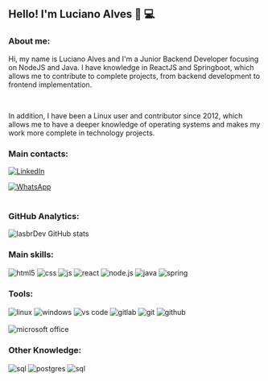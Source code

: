 ## Hello! I'm Luciano Alves 🤙 💻

### About me:

<p>Hi, my name is Luciano Alves and I'm a Junior Backend Developer focusing on NodeJS and Java. I have knowledge in ReactJS and Springboot, which allows me to contribute to complete projects, from backend development to frontend implementation.</p><br/>

<p>In addition, I have been a Linux user and contributor since 2012, which allows me to have a deeper knowledge of operating systems and makes my work more complete in technology projects.<p/>


### Main contacts:

[![LinkedIn](https://img.shields.io/badge/LinkedIn-0077B5?style=for-the-badge&logo=linkedin&logoColor=white)](https://www.linkedin.com/in/lasbrdev/)

[![WhatsApp](https://img.shields.io/badge/WhatsApp-25D366?style=for-the-badge&logo=whatsapp&logoColor=white)](https://contate.me/5513997445563)<br/><br/>



### GitHub Analytics:

![lasbrDev GitHub stats](https://github-readme-stats.vercel.app/api?username=lasbrDev&show_icons=true&theme=dracula)

### Main skills:

<div style="display:inline-block">

  <img align="center" alt="html5" src="https://img.shields.io/badge/HTML5-E34F26?style=for-the-badge&logo=html5&logoColor=white"/>
  <img align="center" alt="css" src="https://img.shields.io/badge/CSS3-1572B6?style=for-the-badge&logo=css3&logoColor=white"/>
  <img align="center" alt="js" src="https://img.shields.io/badge/JavaScript-F7DF1E?style=for-the-badge&logo=javascript&logoColor=black"/>
  <img align="center" alt="react" src="https://img.shields.io/badge/React-20232A?style=for-the-badge&logo=react&logoColor=61DAFB"/>
  <img align="center" alt="node.js" src="https://img.shields.io/badge/Node.js-43853D?style=for-the-badge&logo=node.js&logoColor=white"/>
  <img align="center" alt="java" src="https://img.shields.io/badge/Java-ED8B00?style=for-the-badge&logo=java&logoColor=white"/>
  <img align="center" alt="spring" src="https://img.shields.io/badge/Spring-6DB33F?style=for-the-badge&logo=spring&logoColor=white"/>
  

</div>

### Tools:

<div style="display:inline-block">

  <img align="center" alt="linux" src="https://img.shields.io/badge/Linux-FCC624?style=for-the-badge&logo=linux&logoColor=black"/>
  <img align="center" alt="windows" src="https://img.shields.io/badge/Windows-0078D6?style=for-the-badge&logo=windows&logoColor=white"/>
  <img align="center" alt="vs code" src="https://img.shields.io/badge/Visual_Studio_Code-0078D4?style=for-the badge&logo=visual%20studio%20code&logoColor=white"/>
  <img align="center" alt="gitlab" src="https://img.shields.io/badge/GitLab-330F63?style=for-the-badge&logo=gitlab&logoColor=white"/>
  <img align="center" alt="git" src="https://img.shields.io/badge/GIT-E44C30?style=for-the-badge&logo=git&logoColor=white"/>
  <img align="center" alt="github" src="https://img.shields.io/badge/GitHub-100000?style=for-the-badge&logo=github&logoColor=white"/><br/><br/>
  <img align="center" alt="microsoft office" src="https://img.shields.io/badge/Microsoft_Office-D83B01?style=for-the-badge&logo=microsoft-office&logoColor=white"/>

</div>

### Other Knowledge:

<div style="display: inline-block">

<img  align="center" alt="sql" src="https://img.shields.io/badge/MySQL-005C84?style=for-the-badge&logo=mysql&logoColor=white"/>
<img  align="center" alt="postgres" src="https://img.shields.io/badge/PostgreSQL-316192?style=for-the-badge&logo=postgresql&logoColor=white"/>
<img  align="center" alt="sql" src="https://img.shields.io/badge/MongoDB-4EA94B?style=for-the-badge&logo=mongodb&logoColor=white"/> <br/><br/>

</div>
